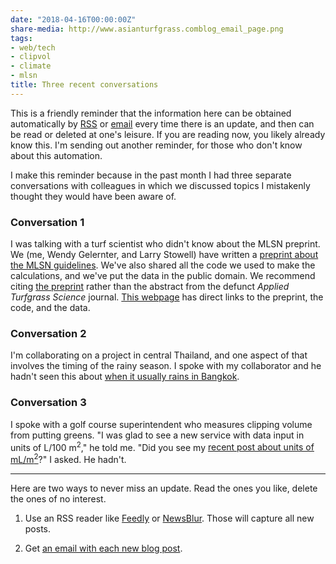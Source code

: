 ```yaml
---
date: "2018-04-16T00:00:00Z"
share-media: http://www.asianturfgrass.comblog_email_page.png
tags:
- web/tech
- clipvol
- climate
- mlsn
title: Three recent conversations
---
```


This is a friendly reminder that the information here can be obtained automatically by [RSS](http://www.asianturfgrass.com/feed.xml) or [email](http://www.subscribepage.com/atc_blog_email) every time there is an update, and then can be read or deleted at one's leisure. If you are reading now, you likely already know this. I'm sending out another reminder, for those who don't know about this automation.

I make this reminder because in the past month I had three separate conversations with colleagues in which we discussed topics I mistakenly thought they would have been aware of.

### Conversation 1

I was talking with a turf scientist who didn't know about the MLSN preprint. We (me, Wendy Gelernter, and Larry Stowell) have written a [preprint about the MLSN guidelines](https://peerj.com/preprints/2144/). We've also shared all the code we used to make the calculations, and we've put the data in the public domain. We recommend citing [the preprint](https://peerj.com/preprints/2144/) rather than the abstract from the defunct *Applied Turfgrass Science* journal. [This webpage](http://www.asianturfgrass.com/2016_mlsn_paper/) has direct links to the preprint, the code, and the data.

### Conversation 2

I'm collaborating on a project in central Thailand, and one aspect of that involves the timing of the rainy season. I spoke with my collaborator and he hadn't seen this about [when it usually rains in Bangkok](http://www.asianturfgrass.com/2018-02-09-when-rainy-season-bangkok/
).

### Conversation 3

I spoke with a golf course superintendent who measures clipping volume from putting greens. "I was glad to see a new service with data input in units of L/100 m<sup>2</sup>," he told me. "Did you see my [recent post about units of mL/m<sup>2</sup>](http://www.asianturfgrass.com/2018-03-25-clipping-volume-green-speed-and-units/)?" I asked. He hadn't. 

---

Here are two ways to never miss an update. Read the ones you like, delete the ones of no interest.

1. Use an RSS reader like [Feedly](https://feedly.com) or [NewsBlur](https://newsblur.com/). Those will capture all new posts.

2. Get [an email with each new blog post](http://www.subscribepage.com/atc_blog_email).
